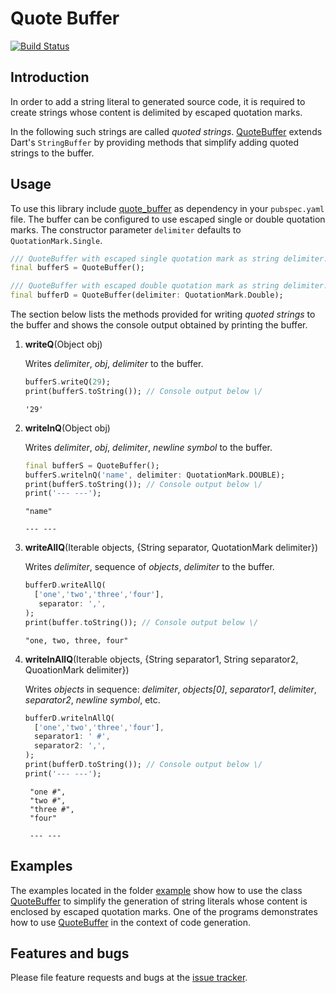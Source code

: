 # Quote Buffer
[![Build Status](https://travis-ci.com/simphotonics/quote_buffer.svg?branch=master)](https://travis-ci.com/simphotonics/quote_buffer)

## Introduction

In order to add a string literal to generated source code, it is required
to create strings whose content is delimited by escaped quotation marks.

In the following such strings are called *quoted strings*. [QuoteBuffer]
extends Dart's `StringBuffer` by providing methods that simplify
adding quoted strings to the buffer.

## Usage

To use this library include [quote_buffer] as dependency in your `pubspec.yaml` file.
The buffer can be configured to use escaped single or double quotation marks. The constructor parameter `delimiter` defaults
to `QuotationMark.Single`.
```Dart
/// QuoteBuffer with escaped single quotation mark as string delimiter.
final bufferS = QuoteBuffer();

/// QuoteBuffer with escaped double quotation mark as string delimiter.
final bufferD = QuoteBuffer(delimiter: QuotationMark.Double);
```

The section below lists the methods provided for writing *quoted strings* to the
buffer and shows the console output obtained by printing the buffer.
1. **writeQ**(Object obj)

    Writes *delimiter*, *obj*, *delimiter* to the buffer.
    ```Dart
    bufferS.writeQ(29);
    print(bufferS.toString()); // Console output below \/
    ```
    ```Console
    '29'
    ```

2. **writelnQ**(Object obj)

    Writes *delimiter*, *obj*, *delimiter*, *newline symbol* to the buffer.
    ```Dart
    final bufferS = QuoteBuffer();
    bufferS.writelnQ('name', delimiter: QuotationMark.DOUBLE);
    print(bufferS.toString()); // Console output below \/
    print('--- ---');
    ```
    ```Console
    "name"

    --- ---
    ```
3. **writeAllQ**(Iterable objects, {String separator, QuotationMark delimiter})

    Writes *delimiter*, sequence of *objects*, *delimiter* to the buffer.
    ```Dart
    bufferD.writeAllQ(
      ['one','two','three','four'],
       separator: ',',
    );
    print(buffer.toString()); // Console output below \/
    ```
    ```Console
    "one, two, three, four"
    ```

4. **writelnAllQ**(Iterable objects, {String separator1, String separator2, QuoationMark delimiter})

    Writes *objects* in sequence: *delimiter*, *objects[0]*, *separator1*, *delimiter*, *separator2*, *newline symbol*, etc.
    ```Dart
    bufferD.writelnAllQ(
      ['one','two','three','four'],
      separator1: ' #',
      separator2: ',',
    );
    print(bufferD.toString()); // Console output below \/
    print('--- ---');
    ```
    ```Console
     "one #",
     "two #",
     "three #",
     "four"

     --- ---
    ```

## Examples

The examples located in the folder [example] show how to use the class [QuoteBuffer] to simplify the generation of string literals whose content is enclosed by escaped quotation marks. One of the programs demonstrates how to use [QuoteBuffer] in the context of code generation.

## Features and bugs

Please file feature requests and bugs at the [issue tracker].

[issue tracker]: https://github.com/simphotonics/quote_buffer/issues
[code_builder]: https://pub.dev/packages/code_builder
[example]: example
[QuoteBuffer]: https://pub.dev/packages/quote_buffer
[quote_buffer]: https://pub.dev/packages/quote_buffer